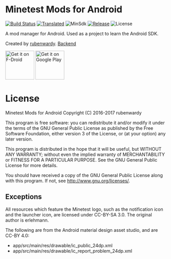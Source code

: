 # Minetest Mods for Android

[![Build Status](https://travis-ci.org/rubenwardy/mtmods4android.svg?branch=master)](https://travis-ci.org/rubenwardy/mtmods4android)
[![Translated](https://img.shields.io/badge/translated-weblate-blue.svg)](https://hosted.weblate.org/projects/minetest/mtmods4android/) 
![MinSdk](https://img.shields.io/badge/MinSdk-14-blue.svg)
[![Release](https://img.shields.io/github/release/rubenwardy/mtmods4android.svg)](https://github.com/rubenwardy/mtmods4android/releases)
![License](https://img.shields.io/badge/license-GPLv3-blue.svg)

A mod manager for Android. Used as a project to learn the Android SDK.

Created by [rubenwardy](http://rubenwardy.com). [Backend](http://app-mtmm.rubenwardy.com)

<a href="https://f-droid.org/packages/com.rubenwardy.minetestmodmanager/" target="_blank">
<img src="https://f-droid.org/badge/get-it-on.png" alt="Get it on F-Droid" height="90"/></a>
<a href="https://play.google.com/store/apps/details?id=com.rubenwardy.minetestmodmanager" target="_blank">
<img src="https://play.google.com/intl/en_us/badges/images/generic/en-play-badge.png" alt="Get it on Google Play" height="90"/></a>

# License

Minetest Mods for Android
Copyright (C) 2016-2017 rubenwardy

This program is free software: you can redistribute it and/or modify
it under the terms of the GNU General Public License as published by
the Free Software Foundation, either version 3 of the License, or
(at your option) any later version.

This program is distributed in the hope that it will be useful,
but WITHOUT ANY WARRANTY; without even the implied warranty of
MERCHANTABILITY or FITNESS FOR A PARTICULAR PURPOSE.  See the
GNU General Public License for more details.

You should have received a copy of the GNU General Public License
along with this program.  If not, see <http://www.gnu.org/licenses/>.


## Exceptions

All resources which feature the Minetest logo, such as the notification icon and the launcher icon,
are licensed under CC-BY-SA 3.0. The original author is erlehmann.

The following are from the Android material design asset studio, and are CC-BY 4.0:

* app/src/main/res/drawable/ic_public_24dp.xml
* app/src/main/res/drawable/ic_report_problem_24dp.xml
